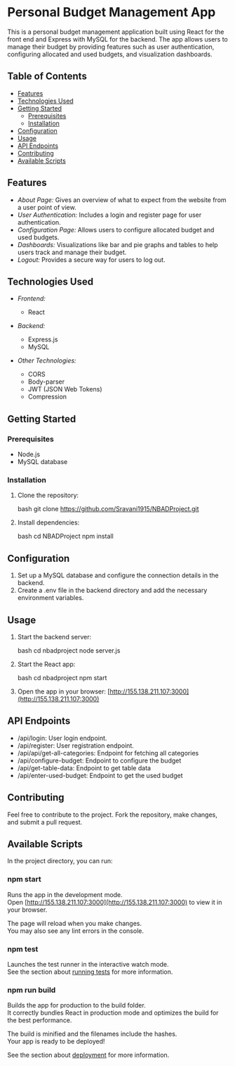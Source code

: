 # Personal Budget Management App

This is a personal budget management application built using React for the front end and Express with MySQL for the backend. The app allows users to manage their budget by providing features such as user authentication, configuring allocated and used budgets, and visualization dashboards.

## Table of Contents

- [Features](#features)
- [Technologies Used](#technologies-used)
- [Getting Started](#getting-started)
  - [Prerequisites](#prerequisites)
  - [Installation](#installation)
- [Configuration](#configuration)
- [Usage](#usage)
- [API Endpoints](#api-endpoints)
- [Contributing](#contributing)
- [Available Scripts](#available-scripts)

## Features

- *About Page:* Gives an overview of what to expect from the website from a user point of view.
- *User Authentication:* Includes a login and register page for user authentication.
- *Configuration Page:* Allows users to configure allocated budget and used budgets.
- *Dashboards:* Visualizations like bar and pie graphs and tables to help users track and manage their budget.
- *Logout:* Provides a secure way for users to log out.

## Technologies Used

- *Frontend:*
  - React

- *Backend:*
  - Express.js
  - MySQL

- *Other Technologies:*
  - CORS
  - Body-parser
  - JWT (JSON Web Tokens)
  - Compression

## Getting Started

### Prerequisites

- Node.js
- MySQL database

### Installation

1. Clone the repository:

    bash
    git clone https://github.com/Sravani1915/NBADProject.git
    

2. Install dependencies:

    bash
    cd NBADProject
    npm install
    

## Configuration

1. Set up a MySQL database and configure the connection details in the backend.
2. Create a .env file in the backend directory and add the necessary environment variables.

## Usage

1. Start the backend server:

    bash
    cd nbadproject
    node server.js
    

2. Start the React app:

    bash
    cd nbadproject
    npm start
    

3. Open the app in your browser: [http://155.138.211.107:3000](http://155.138.211.107:3000)

## API Endpoints

- /api/login: User login endpoint.
- /api/register: User registration endpoint.
- /api/api/get-all-categories: Endpoint for fetching all categories
- /api/configure-budget: Endpoint to configure the budget
- /api/get-table-data: Endpoint to get table data
- /api/enter-used-budget: Endpoint to get the used budget


## Contributing

Feel free to contribute to the project. Fork the repository, make changes, and submit a pull request.


## Available Scripts

In the project directory, you can run:

### npm start

Runs the app in the development mode.\
Open [http://155.138.211.107:3000](http://155.138.211.107:3000) to view it in your browser.

The page will reload when you make changes.\
You may also see any lint errors in the console.

### npm test

Launches the test runner in the interactive watch mode.\
See the section about [running tests](https://facebook.github.io/create-react-app/docs/running-tests) for more information.

### npm run build

Builds the app for production to the build folder.\
It correctly bundles React in production mode and optimizes the build for the best performance.

The build is minified and the filenames include the hashes.\
Your app is ready to be deployed!

See the section about [deployment](https://facebook.github.io/create-react-app/docs/deployment) for more information.
